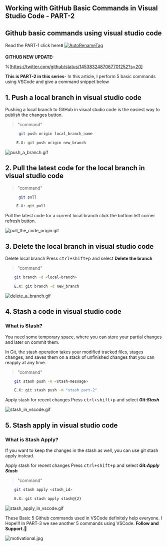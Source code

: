 ## Working with GitHub Basic Commands in Visual Studio Code - PART-2

## Github basic commands using visual studio code

Read the PART-1 click here⬇️
[![AutoRenameTag](https://img.shields.io/badge/Working_with_github_basic_commands_in_visual_studio_code_part_1-ffcc00?style=for-the-badge&logo=visual%20studio%20code&logoColor=white)](https://dhanar98.hashnode.dev/working-with-github-basic-commands-in-visual-studio-code-part-1)

**GITHUB NEW UPDATE:**

%[https://twitter.com/github/status/1453832487067701252?s=20]

**This is PART-2 in this series**- In this article, I perform 5 basic commands using VSCode and give a command snippet below

## 1. Push a local branch in visual studio code

Pushing a local branch to GitHub in visual studio code is the easiest way to publish the changes button.
> "command"

```bash
      git push origin local_branch_name

     E.X: git push origin new_branch
``` 

![push_a_branch.gif](https://cdn.hashnode.com/res/hashnode/image/upload/v1635683835934/0jb0CUAGo.gif)

## 2. Pull the latest code for the local branch in visual studio code

> "command"

```bash
      git pull

     E.X: git pull 
``` 


Pull the latest code for a current local branch click the bottom left corner refresh button.

![pull_the_code_origin.gif](https://cdn.hashnode.com/res/hashnode/image/upload/v1635684462078/PH-ky6mPG.gif)

## 3. Delete the local branch in visual studio code
Delete local branch Press  <kbd>ctrl+shift+p</kbd> and select **Delete the branch**

> "command"

```bash
    git branch -d <local-branch>

    E.X: git branch -d new_branch
``` 


![delete_a_branch.gif](https://cdn.hashnode.com/res/hashnode/image/upload/v1635686489783/85gDCS1eA.gif)


## 4. Stash a code in visual studio code

### **What is Stash?**
<p>You need some temporary space, where you can store your partial changes and later on commit them.</p>

<p>In Git, the stash operation takes your modified tracked files, stages changes, and saves them on a stack of unfinished changes that you can reapply at any time.</p>


> "command"

```bash
    git stash push -m <stash-message>

    E.X: git stash push -m "stash part-2"
``` 

Apply stash for recent changes Press  <kbd>ctrl+shift+p</kbd> and select ***Git:Stash***


![stash_in_vscode.gif](https://cdn.hashnode.com/res/hashnode/image/upload/v1635699673208/Bmn3W7ukM.gif)

## 5. Stash apply in visual studio code

### **What is Stash Apply?**

<p>If you want to keep the changes in the stash as well, you can use git stash apply instead.</p>

Apply stash for recent changes Press  <kbd>ctrl+shift+p</kbd> and select ***Git:Apply Stash***

> "command"

```bash
    git stash apply <stash_id>

    E.X: git stash apply stash@{2}
``` 


![stash_apply_in_vscode.gif](https://cdn.hashnode.com/res/hashnode/image/upload/v1635700641915/K6atsU7yR.gif)

These Basic 5 Github commands used in VSCode definitely help everyone. I Hope!!! In PART-3 we see another 5 commands using VSCode. **Follow and Support.**💜


![motivational.jpg](https://cdn.hashnode.com/res/hashnode/image/upload/v1635700900791/oRZC7TXUJ.jpeg)
